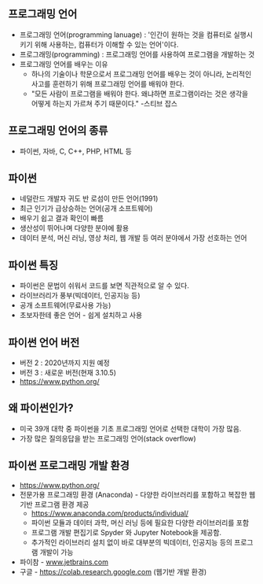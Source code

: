 ## 프로그래밍 언어
* 프로그래밍 언어(programming lanuage) : '인간이 원하는 것을 컴퓨터로 실행시키기 위해 사용하는, 컴퓨터가 이해할 수 있는 언어'이다.
* 프로그래밍(programming) : 프로그래밍 언어를 사용하여 프로그램을 개발하는 것
* 프로그래밍 언어를 배우는 이유
  * 하나의 기술이나 학문으로서 프로그래밍 언어를 배우는 것이 아니라, 논리적인 사고를 훈련하기 위해 프로그래밍 언어를 배워야 한다.
  * "모든 사람이 프로그램을 배워야 한다. 왜냐하면 프로그램이라는 것은 생각을 어떻게 하는지 가르쳐 주기 때문이다." -스티브 잡스

## 프로그래밍 언어의 종류
 * 파이썬, 자바, C, C++, PHP, HTML 등

## 파이썬
 * 네덜란드 개발자 귀도 반 로섬이 만든 언어(1991)
 * 최근 인기가 급상승하는 언어(공개 소프트웨어)
 * 배우기 쉽고 결과 확인이 빠름
 * 생산성이 뛰어나며 다양한 분야에 활용
 * 데이터 분석, 머신 러닝, 영상 처리, 웹 개발 등 여러 분야에서 가장 선호하는 언어

## 파이썬 특징
 * 파이썬은 문법이 쉬워서 코드를 보면 직관적으로 알 수 있다.
 * 라이브러리가 풍부(빅데이터, 인공지능 등)
 * 공개 소프트웨어(무료사용 가능)
 * 초보자한테 좋은 언어 - 쉽게 설치하고 사용

## 파이썬 언어 버전
 * 버전 2 : 2020년까지 지원 예정
 * 버전 3 : 새로운 버전(현재 3.10.5)
 * https://www.python.org/
 
## 왜 파이썬인가?
 * 미국 39개 대학 중 파이썬을 기초 프로그래밍 언어로 선택한 대학이 가장 많음.
 * 가장 많은 질의응답을 받는 프로그래밍 언어(stack overflow)

## 파이썬 프로그래밍 개발 환경
 * https://www.python.org/
 * 전문가용 프로그래밍 환경 (Anaconda) - 다양한 라이브러리를 포함하고 복잡한 웹기반 프로그램 환경 제공
   * https://www.anaconda.com/products/individual/
   * 파이썬 모듈과 데이터 과학, 머신 러닝 등에 필요한 다양한 라이브러리를 포함
   * 프로그램 개발 편집기로 Spyder 와 Jupyter Notebook을 제공함.
   * 추가적인 라이브러리 설치 없이 바로 대부분의 빅데이터, 인공지능 등의 프로그램 개발이 가능
 * 파이참 - www.jetbrains.com
 * 구글 - https://colab.research.google.com (웹기반 개발 환경) 
